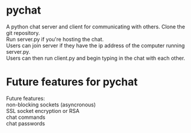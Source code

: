 # pychat
A python chat server and client for communicating with others.
Clone the git repository. \
Run server.py if you're hosting the chat. \
Users can join server if they have the ip address of the computer running server.py. \
Users can then run client.py and begin typing in the chat with each other. 

# Future features for pychat
Future features:\
non-blocking sockets (asyncronous)\
SSL socket encryption or RSA\
chat commands\
chat passwords
